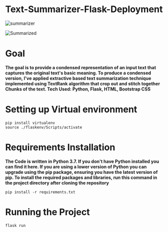 
# Text-Summarizer-Flask-Deployment

![summarizer](https://user-images.githubusercontent.com/50799286/169695479-53c6883e-af9e-437f-b406-57864cb41421.png)






![Summarized](https://user-images.githubusercontent.com/50799286/169695463-28f82415-423c-4bfd-8e84-e9b20fdc59cb.png)


# Goal

**The goal is to provide a condensed representation of an input text that captures the original text's basic meaning.
To produce a condensed version, I've applied extractive based text summarization technique implemented using TextRank algorithm that crop out and stitch together Chunks of the text.
Tech Used: Python, Flask, HTML, Bootstrap CSS**

# Setting up Virtual environment

    pip install virtualenv
    source ./flaskenv/Scripts/activate

# Requirements Installation

**The Code is written in Python 3.7. If you don't have Python installed you can find it here. If you are using a lower version of Python you can upgrade using the pip package, ensuring you have the latest version of pip. To install the required packages and libraries, run this command in the project directory after cloning the repository**

    pip install -r requirements.txt
  
# Running the Project

    flask run
